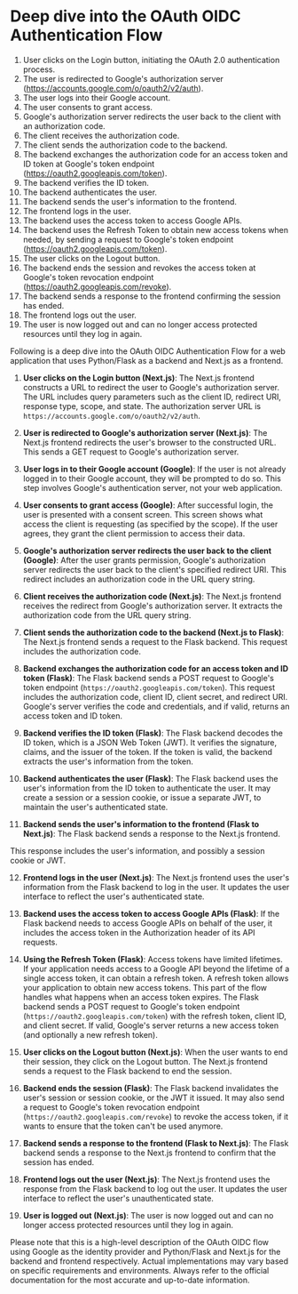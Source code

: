# Deep dive into the OAuth OIDC Authentication Flow

1.  User clicks on the Login button, initiating the OAuth 2.0 authentication process.
2.  The user is redirected to Google's authorization server (https://accounts.google.com/o/oauth2/v2/auth).
3.  The user logs into their Google account.
4.  The user consents to grant access.
5.  Google's authorization server redirects the user back to the client with an authorization code.
6.  The client receives the authorization code.
7.  The client sends the authorization code to the backend.
8.  The backend exchanges the authorization code for an access token and ID token at Google's token endpoint (https://oauth2.googleapis.com/token).
9.  The backend verifies the ID token.
10. The backend authenticates the user.
11. The backend sends the user's information to the frontend.
12. The frontend logs in the user.
13. The backend uses the access token to access Google APIs.
14. The backend uses the Refresh Token to obtain new access tokens when needed, by sending a request to Google's token endpoint (https://oauth2.googleapis.com/token).
15. The user clicks on the Logout button.
16. The backend ends the session and revokes the access token at Google's token revocation endpoint (https://oauth2.googleapis.com/revoke).
17. The backend sends a response to the frontend confirming the session has ended.
18. The frontend logs out the user.
19. The user is now logged out and can no longer access protected resources until they log in again.

Following is a deep dive into the OAuth OIDC Authentication Flow for a web application that uses Python/Flask as a backend and Next.js as a frontend.

1. **User clicks on the Login button (Next.js)**: The Next.js frontend constructs a URL to redirect the user to Google's authorization server. The URL includes query parameters such as the client ID, redirect URI, response type, scope, and state. The authorization server URL is `https://accounts.google.com/o/oauth2/v2/auth`.

2. **User is redirected to Google's authorization server (Next.js)**: The Next.js frontend redirects the user's browser to the constructed URL. This sends a GET request to Google's authorization server.

3. **User logs in to their Google account (Google)**: If the user is not already logged in to their Google account, they will be prompted to do so. This step involves Google's authentication server, not your web application.

4. **User consents to grant access (Google)**: After successful login, the user is presented with a consent screen. This screen shows what access the client is requesting (as specified by the scope). If the user agrees, they grant the client permission to access their data.

5. **Google's authorization server redirects the user back to the client (Google)**: After the user grants permission, Google's authorization server redirects the user back to the client's specified redirect URI. This redirect includes an authorization code in the URL query string.

6. **Client receives the authorization code (Next.js)**: The Next.js frontend receives the redirect from Google's authorization server. It extracts the authorization code from the URL query string.

7. **Client sends the authorization code to the backend (Next.js to Flask)**: The Next.js frontend sends a request to the Flask backend. This request includes the authorization code.

8. **Backend exchanges the authorization code for an access token and ID token (Flask)**: The Flask backend sends a POST request to Google's token endpoint (`https://oauth2.googleapis.com/token`). This request includes the authorization code, client ID, client secret, and redirect URI. Google's server verifies the code and credentials, and if valid, returns an access token and ID token.

9. **Backend verifies the ID token (Flask)**: The Flask backend decodes the ID token, which is a JSON Web Token (JWT). It verifies the signature, claims, and the issuer of the token. If the token is valid, the backend extracts the user's information from the token.

10. **Backend authenticates the user (Flask)**: The Flask backend uses the user's information from the ID token to authenticate the user. It may create a session or a session cookie, or issue a separate JWT, to maintain the user's authenticated state.

11. **Backend sends the user's information to the frontend (Flask to Next.js)**: The Flask backend sends a response to the Next.js frontend.

This response includes the user's information, and possibly a session cookie or JWT.

12. **Frontend logs in the user (Next.js)**: The Next.js frontend uses the user's information from the Flask backend to log in the user. It updates the user interface to reflect the user's authenticated state.

13. **Backend uses the access token to access Google APIs (Flask)**: If the Flask backend needs to access Google APIs on behalf of the user, it includes the access token in the Authorization header of its API requests.

14. **Using the Refresh Token (Flask)**: Access tokens have limited lifetimes. If your application needs access to a Google API beyond the lifetime of a single access token, it can obtain a refresh token. A refresh token allows your application to obtain new access tokens. This part of the flow handles what happens when an access token expires. The Flask backend sends a POST request to Google's token endpoint (`https://oauth2.googleapis.com/token`) with the refresh token, client ID, and client secret. If valid, Google's server returns a new access token (and optionally a new refresh token).

15. **User clicks on the Logout button (Next.js)**: When the user wants to end their session, they click on the Logout button. The Next.js frontend sends a request to the Flask backend to end the session.

16. **Backend ends the session (Flask)**: The Flask backend invalidates the user's session or session cookie, or the JWT it issued. It may also send a request to Google's token revocation endpoint (`https://oauth2.googleapis.com/revoke`) to revoke the access token, if it wants to ensure that the token can't be used anymore.

17. **Backend sends a response to the frontend (Flask to Next.js)**: The Flask backend sends a response to the Next.js frontend to confirm that the session has ended.

18. **Frontend logs out the user (Next.js)**: The Next.js frontend uses the response from the Flask backend to log out the user. It updates the user interface to reflect the user's unauthenticated state.

19. **User is logged out (Next.js)**: The user is now logged out and can no longer access protected resources until they log in again.

Please note that this is a high-level description of the OAuth OIDC flow using Google as the identity provider and Python/Flask and Next.js for the backend and frontend respectively. Actual implementations may vary based on specific requirements and environments. Always refer to the official documentation for the most accurate and up-to-date information.
